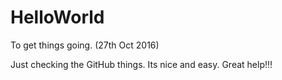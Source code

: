 # HelloWorld
To get things going. (27th Oct 2016)

Just checking the GitHub things. Its nice and easy. Great help!!!
